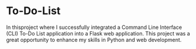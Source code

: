 # To-Do-List
In thisproject where I successfully integrated a Command Line Interface (CLI) To-Do List application into a Flask web application. This project was a great opportunity to enhance my skills in Python and web development.
